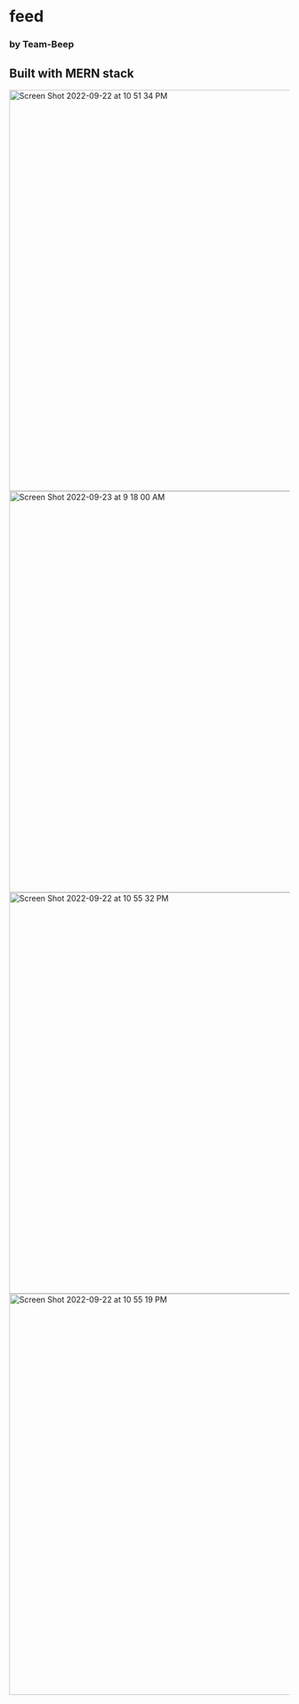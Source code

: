 # feed 
### by Team-Beep

## Built with MERN stack
<div>
  <img width="720" alt="Screen Shot 2022-09-22 at 10 51 34 PM" src="https://user-images.githubusercontent.com/100731419/191729688-e205e5d3-d6ae-4b6e-b506-a78ed447599e.png">
<img width="720" alt="Screen Shot 2022-09-23 at 9 18 00 AM" src="https://user-images.githubusercontent.com/100731419/191852817-cf285004-77a5-497e-bcc0-8ee0070d216a.png">
  <img width="720" alt="Screen Shot 2022-09-22 at 10 55 32 PM" src="https://user-images.githubusercontent.com/100731419/191729788-58ed93ba-a255-4a26-9e2f-bff20ad5bf3d.png">
  <img width="720" alt="Screen Shot 2022-09-22 at 10 55 19 PM" src="https://user-images.githubusercontent.com/100731419/191729756-da8cd636-8dee-4d86-8512-33ed25b678d2.png">
</div>

